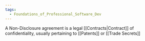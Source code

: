 ```yaml
---
tags:
  - Foundations_of_Professional_Software_Dev
---
```

A Non-Disclosure agreement is a legal [[Contracts|Contract]] of confidentiality, usually pertaining to [[Patents]] or [[Trade Secrets]]